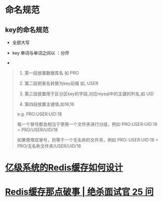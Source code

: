 # 命名规范

## key的命名规范

- 全部大写
- key 单词与单词之间以 ：分开

- 

> 1) 第一段放置数据库名 如 PRO
>
> 2. 第二段把表名转换为key前缀 如, USER
>
> 3. 第三段放置用于区分区key的字段,对应mysql中的主键的列名,如 UID
>
> 4. 第四段放置主键值,如18,16
>
> e.g.  PRO:USER:UID:18
>
> 每一个冒号都会相当于使用一个文件夹进行分组，例如 PRO:USER:UID:18 = PRO/USER/UID/18
>
> 如果使用双冒号，则等于一个无名称的文件夹，例如 PRO::USER:UID:18  = PRO/无名称文件夹/USER/UID/18



# [亿级系统的Redis缓存如何设计](https://mp.weixin.qq.com/s/mc1zzjy5fEbXCxwhJoWA2Q)



# [Redis缓存那点破事 | 绝杀面试官 25 问](https://mp.weixin.qq.com/s/RRVCJS_X60ugA_52h38TBA)